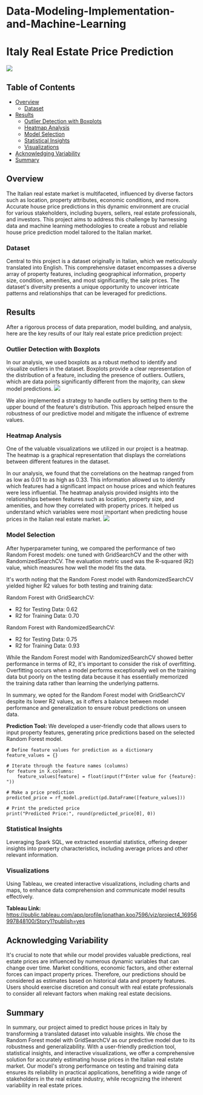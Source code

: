 # Data-Modeling-Implementation-and-Machine-Learning

# Italy Real Estate Price Prediction

![](Images/housing.jpg)

## Table of Contents
- [Overview](#overview)
    - [Dataset](#dataset)
- [Results](#results)
    - [Outlier Detection with Boxplots](#outlier-detection-with-boxplots)
    - [Heatmap Analysis](#heatmap-analysis)
    - [Model Selection](#model-selection)
    - [Statistical Insights](#statistical-insights)
    - [Visualizations](#visualizations)
- [Acknowledging Variability](#acknowledging-variability)
- [Summary](#summary)

## Overview
The Italian real estate market is multifaceted, influenced by diverse factors such as location, property attributes, economic conditions, and more. Accurate house price predictions in this dynamic environment are crucial for various stakeholders, including buyers, sellers, real estate professionals, and investors. This project aims to address this challenge by harnessing data and machine learning methodologies to create a robust and reliable house price prediction model tailored to the Italian market.

### Dataset
Central to this project is a dataset originally in Italian, which we meticulously translated into English. This comprehensive dataset encompasses a diverse array of property features, including geographical information, property size, condition, amenities, and most significantly, the sale prices. The dataset's diversity presents a unique opportunity to uncover intricate patterns and relationships that can be leveraged for predictions.

## Results
After a rigorous process of data preparation, model building, and analysis, here are the key results of our Italy real estate price prediction project:

### Outlier Detection with Boxplots
In our analysis, we used boxplots as a robust method to identify and visualize outliers in the dataset. Boxplots provide a clear representation of the distribution of a feature, including the presence of outliers. Outliers, which are data points significantly different from the majority, can skew model predictions.
![](Images/boxplot.png)

We also implemented a strategy to handle outliers by setting them to the upper bound of the feature's distribution. This approach helped ensure the robustness of our predictive model and mitigate the influence of extreme values.

### Heatmap Analysis
One of the valuable visualizations we utilized in our project is a heatmap. The heatmap is a graphical representation that displays the correlations between different features in the dataset.

In our analysis, we found that the correlations on the heatmap ranged from as low as 0.01 to as high as 0.33. This information allowed us to identify which features had a significant impact on house prices and which features were less influential. The heatmap analysis provided insights into the relationships between features such as location, property size, and amenities, and how they correlated with property prices. It helped us understand which variables were most important when predicting house prices in the Italian real estate market.
![](Images/heatmap.png)

### Model Selection
After hyperparameter tuning, we compared the performance of two Random Forest models: one tuned with GridSearchCV and the other with RandomizedSearchCV. The evaluation metric used was the R-squared (R2) value, which measures how well the model fits the data.

It's worth noting that the Random Forest model with RandomizedSearchCV yielded higher R2 values for both testing and training data:

Random Forest with GridSearchCV:
- R2 for Testing Data: 0.62
- R2 for Training Data: 0.70

Random Forest with RandomizedSearchCV:
- R2 for Testing Data: 0.75
- R2 for Training Data: 0.93

While the Random Forest model with RandomizedSearchCV showed better performance in terms of R2, it's important to consider the risk of overfitting. Overfitting occurs when a model performs exceptionally well on the training data but poorly on the testing data because it has essentially memorized the training data rather than learning the underlying patterns.

In summary, we opted for the Random Forest model with GridSearchCV despite its lower R2 values, as it offers a balance between model performance and generalization to ensure robust predictions on unseen data.

**Prediction Tool:** We developed a user-friendly code that allows users to input property features, generating price predictions based on the selected Random Forest model.

    # Define feature values for prediction as a dictionary
    feature_values = {}

    # Iterate through the feature names (columns)
    for feature in X.columns:
        feature_values[feature] = float(input(f"Enter value for {feature}: "))

    # Make a price prediction
    predicted_price = rf_model.predict(pd.DataFrame([feature_values]))

    # Print the predicted price
    print("Predicted Price:", round(predicted_price[0], 0))

### Statistical Insights 
Leveraging Spark SQL, we extracted essential statistics, offering deeper insights into property characteristics, including average prices and other relevant information.

### Visualizations 
Using Tableau, we created interactive visualizations, including charts and maps, to enhance data comprehension and communicate model results effectively.

**Tableau Link:** https://public.tableau.com/app/profile/jonathan.koo7596/viz/project4_16956997848100/Story1?publish=yes

## Acknowledging Variability
It's crucial to note that while our model provides valuable predictions, real estate prices are influenced by numerous dynamic variables that can change over time. Market conditions, economic factors, and other external forces can impact property prices. Therefore, our predictions should be considered as estimates based on historical data and property features. Users should exercise discretion and consult with real estate professionals to consider all relevant factors when making real estate decisions.

## Summary
In summary, our project aimed to predict house prices in Italy by transforming a translated dataset into valuable insights. We chose the Random Forest model with GridSearchCV as our predictive model due to its robustness and generalizability. With a user-friendly prediction tool, statistical insights, and interactive visualizations, we offer a comprehensive solution for accurately estimating house prices in the Italian real estate market. Our model's strong performance on testing and training data ensures its reliability in practical applications, benefiting a wide range of stakeholders in the real estate industry, while recognizing the inherent variability in real estate prices.
